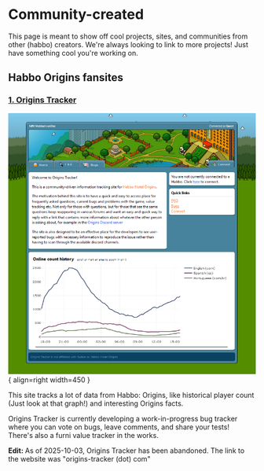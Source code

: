 # Community-created
This page is meant to show off cool projects, sites, and communities from other (habbo) creators.
We're always looking to link to more projects! Just have something cool you're working on. 
<br>

## Habbo Origins fansites
### [1. Origins Tracker](https://origins-tracker.com/)

![origins-tracker.com frontpage image](../assets/images/partner-sites/origins-tracker-dotcom.png){ align=right width=450 }

This site tracks a lot of data from Habbo: Origins, like historical player count (Just look at that graph!) and interesting Origins facts.

Origins Tracker is currently developing a work-in-progress bug tracker where you can vote on bugs, leave comments, and share your tests! <br>There's also a furni value tracker in the works.

<b>Edit: </b>
As of 2025-10-03, Origins Tracker has been abandoned. The link to the website was "origins-tracker (dot) com"
